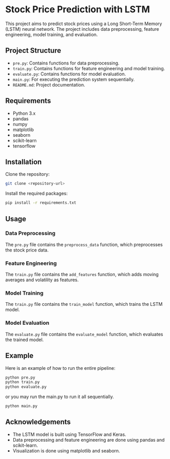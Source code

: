 # Stock Price Prediction with LSTM

This project aims to predict stock prices using a Long Short-Term Memory (LSTM) neural network. The project includes data preprocessing, feature engineering, model training, and evaluation.

## Project Structure

- `pre.py`: Contains functions for data preprocessing.
- `train.py`: Contains functions for feature engineering and model training.
- `evaluate.py`: Contains functions for model evaluation.
- `main.py`: For executing the prediction system sequentially.
- `README.md`: Project documentation.

## Requirements

- Python 3.x
- pandas
- numpy
- matplotlib
- seaborn
- scikit-learn
- tensorflow

## Installation

Clone the repository:
```bash
git clone <repository-url>
```

Install the required packages:
```bash
pip install -r requirements.txt
```

## Usage

### Data Preprocessing

The `pre.py` file contains the `preprocess_data` function, which preprocesses the stock price data.

### Feature Engineering

The `train.py` file contains the `add_features` function, which adds moving averages and volatility as features.

### Model Training

The `train.py` file contains the `train_model` function, which trains the LSTM model.

### Model Evaluation

The `evaluate.py` file contains the `evaluate_model` function, which evaluates the trained model.

## Example

Here is an example of how to run the entire pipeline:
```bash
python pre.py
python train.py
python evaluate.py
```
or you may run the main.py to run it all sequentially.
```bash
python main.py
```

## Acknowledgements

- The LSTM model is built using TensorFlow and Keras.
- Data preprocessing and feature engineering are done using pandas and scikit-learn.
- Visualization is done using matplotlib and seaborn.